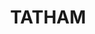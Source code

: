 ---
lastmod: '2025-04-06T06:05:20+00:00'
latitude: -29.018999
layout: suburb
longitude: 153.243213
postcode: '2471'
state: NSW
title: TATHAM
url: /nsw/tatham/
---